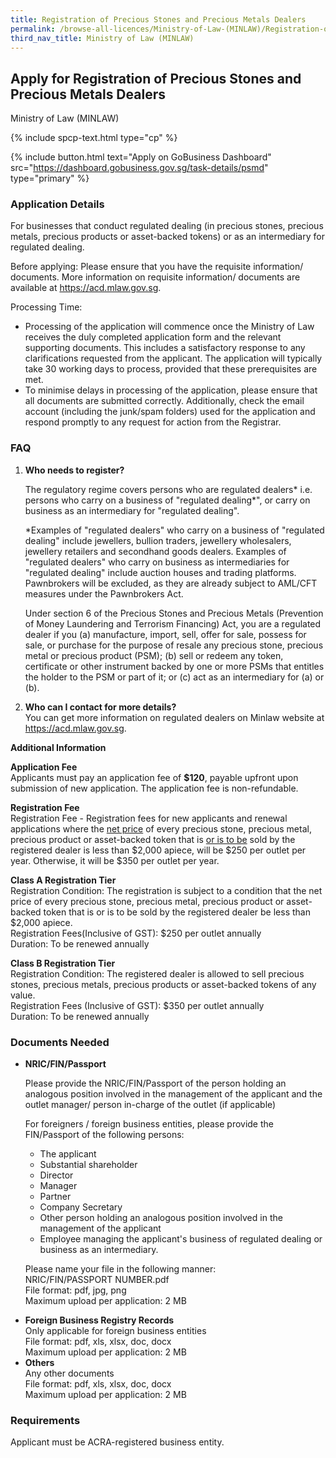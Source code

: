 ```yaml
---
title: Registration of Precious Stones and Precious Metals Dealers
permalink: /browse-all-licences/Ministry-of-Law-(MINLAW)/Registration-of-Precious-Stones-and-Precious-Metals-Dealers
third_nav_title: Ministry of Law (MINLAW)
---
```


## Apply for Registration of Precious Stones and Precious Metals Dealers

Ministry of Law (MINLAW)

{% include spcp-text.html type="cp" %}

{% include button.html text="Apply on GoBusiness Dashboard" src="https://dashboard.gobusiness.gov.sg/task-details/psmd" type="primary" %}

<H3>Application Details</H3>

<p>For businesses that conduct regulated dealing (in precious stones, precious metals, precious products or asset-backed tokens) or as an intermediary for regulated dealing.</p>
<p>Before applying: Please ensure that you have the requisite information/ documents. More information on requisite information/ documents are available at <a href="https://acd.mlaw.gov.sg/" target="_blank" rel="noopener">https://acd.mlaw.gov.sg</a>.</p>
<p>Processing Time:
<ul><li>Processing of the application will commence once the Ministry of Law receives the duly completed application form and the relevant supporting documents. This includes a satisfactory response to any clarifications requested from the applicant. The application will typically take 30 working days to process, provided that these prerequisites are met.</li>
<li>To minimise delays in processing of the application, please ensure that all documents are submitted correctly. Additionally, check the email account (including the junk/spam folders) used for the application and respond promptly to any request for action from the Registrar.</li></ul></p>

<H3>FAQ</H3>
<ol>
    <li><strong>Who needs to register?</strong>
        <p>The regulatory regime covers persons who are regulated dealers* i.e. persons who carry on a business of "regulated dealing*", or carry on business as an intermediary for "regulated dealing".</p>
        <p>*Examples of "regulated dealers" who carry on a business of "regulated dealing" include jewellers, bullion traders, jewellery wholesalers, jewellery retailers and secondhand goods dealers. Examples of "regulated dealers" who carry on business as intermediaries for "regulated dealing" include auction houses and trading platforms. Pawnbrokers will be excluded, as they are already subject to AML/CFT measures under the Pawnbrokers Act.</p>
        <p>Under section 6 of the Precious Stones and Precious Metals (Prevention of Money Laundering and Terrorism Financing) Act, you are a regulated dealer if you (a) manufacture, import, sell, offer for sale, possess for sale, or purchase for the purpose of resale any precious stone, precious metal or precious product (PSM); (b) sell or redeem any token, certificate or other instrument backed by one or more PSMs that entitles the holder to the PSM or part of it; or (c) act as an intermediary for (a) or (b).</p>
    </li>
    <li><strong>Who can I contact for more details?</strong>
        <br>You can get more information on regulated dealers on Minlaw website at <a href="https://acd.mlaw.gov.sg/" target="_blank" rel="noopener">https://acd.mlaw.gov.sg</a>.
    </li>
</ol>

<strong>Additional Information</strong>

<p><strong>Application Fee</strong>
    <br>Applicants must pay an application fee of <strong>$120</strong>, payable upfront upon submission of new application. The application fee is non-refundable.</p>
<p><strong>Registration Fee</strong>
    <br>Registration Fee - Registration fees for new applicants and renewal applications where the <u>net price</u> of every precious stone, precious metal, precious product or asset-backed token that is <u>or is to be</u> sold by the registered dealer is less than $2,000 apiece, will be $250 per outlet per year. Otherwise, it will be $350 per outlet per year.</p>
<p><strong>Class A Registration Tier</strong>
    <br>Registration Condition: The registration is subject to a condition that the net price of every precious stone, precious metal, precious product or asset-backed token that is or is to be sold by the registered dealer be less than $2,000 apiece.
    <br>Registration Fees(Inclusive of GST): $250 per outlet annually
    <br>Duration: To be renewed annually</p>
<p><strong>Class B Registration Tier</strong>
    <br>Registration Condition: The registered dealer is allowed to sell precious stones, precious metals, precious products or asset-backed tokens of any value.
    <br>Registration Fees (Inclusive of GST): $350 per outlet annually
    <br>Duration: To be renewed annually</p>

<H3>Documents Needed</H3>

<ul>
    <li><strong>NRIC/FIN/Passport</strong>
    <p>Please provide the NRIC/FIN/Passport of the person holding an analogous position involved in the management of the applicant and the outlet manager/ person in-charge of the outlet (if applicable)</p>
    <p>For foreigners / foreign business entities, please provide the FIN/Passport of the following persons:
    <ul>
        <li>The applicant</li>
        <li>Substantial shareholder</li>
        <li>Director</li>
        <li>Manager</li>
        <li>Partner</li>
        <li>Company Secretary</li>
        <li>Other person holding an analogous position involved in the management of the applicant</li>
        <li>Employee managing the applicant's business of regulated dealing or business as an intermediary.</li>
    </ul>
    <p>Please name your file in the following manner:
        <br>NRIC/FIN/PASSPORT NUMBER.pdf
        <br>File format: pdf, jpg, png
        <br>Maximum upload per application: 2 MB</p>
    </li>
    <li><strong>Foreign Business Registry Records</strong>
        <br>Only applicable for foreign business entities
        <br>File format: pdf, xls, xlsx, doc, docx
        <br>Maximum upload per application: 2 MB
    </li>
    <li><strong>Others</strong>
        <br>Any other documents
        <br>File format: pdf, xls, xlsx, doc, docx
        <br>Maximum upload per application: 2 MB
    </li>
</ul>

<H3>Requirements</H3>

<p>Applicant must be ACRA-registered business entity.</p>
